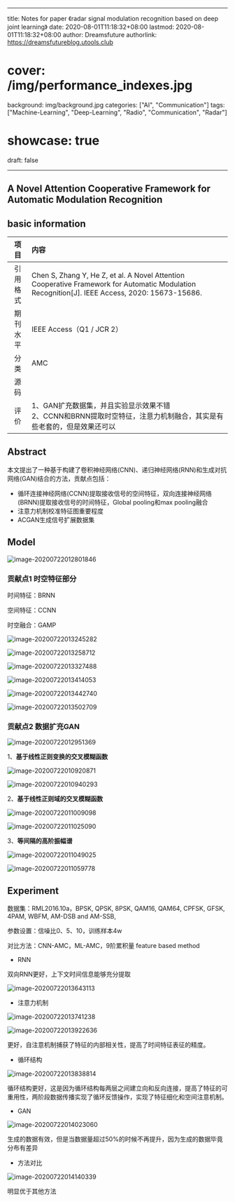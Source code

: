 


---
title: Notes for  paper 《radar signal modulation recognition based on deep joint learning》
date: 2020-08-01T11:18:32+08:00
lastmod: 2020-08-01T11:18:32+08:00
author: Dreamsfuture
authorlink: https://dreamsfutureblog.utools.club
# cover: /img/performance_indexes.jpg
background: img/background.jpg
categories: ["AI", "Communication"]
tags: ["Machine-Learning", "Deep-Learning", "Radio", "Communication", "Radar"]
# showcase: true
draft: false

---


## A Novel Attention Cooperative Framework for Automatic Modulation Recognition
## basic information

|   项目   | 内容                                                         |
| :------: | :----------------------------------------------------------- |
| 引用格式 | Chen S, Zhang Y, He Z, et al. A Novel Attention Cooperative Framework for Automatic Modulation Recognition[J]. IEEE Access, 2020: 15673-15686. |
| 期刊水平 | IEEE Access（Q1 / JCR 2）                                    |
|   分类   | AMC                                                          |
|   源码   |                                                              |
|   评价   | 1、GAN扩充数据集，并且实验显示效果不错<br>2、CCNN和BRNN提取时空特征，注意力机制融合，其实是有些老套的，但是效果还可以 |

## Abstract

本文提出了一种基于构建了卷积神经网络(CNN)、递归神经网络(RNN)和生成对抗网络(GAN)结合的方法，贡献点包括：

- 循环连接神经网络(CCNN)提取接收信号的空间特征，双向连接神经网络(BRNN)提取接收信号的时间特征，Global pooling和max pooling融合
- 注意力机制校准特征图重要程度
- ACGAN生成信号扩展数据集



## Model

![image-20200722012801846](../../source/images/Note-2020-A%20Novel%20Attention%20Cooperative%20Framework%20for%20Automatic%20Modulation%20Recognition/image-20200722012801846.png)

### 贡献点1 时空特征部分

时间特征：BRNN

空间特征：CCNN

时空融合：GAMP

![image-20200722013245282](../../source/images/Note-2020-A%20Novel%20Attention%20Cooperative%20Framework%20for%20Automatic%20Modulation%20Recognition/image-20200722013245282.png)

![image-20200722013258712](../../source/images/Note-2020-A%20Novel%20Attention%20Cooperative%20Framework%20for%20Automatic%20Modulation%20Recognition/image-20200722013258712.png)

![image-20200722013327488](../../source/images/Note-2020-A%20Novel%20Attention%20Cooperative%20Framework%20for%20Automatic%20Modulation%20Recognition/image-20200722013327488.png)

![image-20200722013414053](../../source/images/Note-2020-A%20Novel%20Attention%20Cooperative%20Framework%20for%20Automatic%20Modulation%20Recognition/image-20200722013414053.png)

![image-20200722013442740](../../source/images/Note-2020-A%20Novel%20Attention%20Cooperative%20Framework%20for%20Automatic%20Modulation%20Recognition/image-20200722013442740.png)

![image-20200722013502709](../../source/images/Note-2020-A%20Novel%20Attention%20Cooperative%20Framework%20for%20Automatic%20Modulation%20Recognition/image-20200722013502709.png)

### 贡献点2 数据扩充GAN

![image-20200722012951369](../../source/images/Note-2020-A%20Novel%20Attention%20Cooperative%20Framework%20for%20Automatic%20Modulation%20Recognition/image-20200722012951369.png)

1、**基于线性正则变换的交叉模糊函数**

![image-20200722010920871](../../source/images/Note-2019-Electromagnetic%20Signal%20Classification%20Based%20on%20Deep%20Sparse%20Capsule%20Networks/image-20200722010920871.png)

![image-20200722010940293](../../source/images/Note-2019-Electromagnetic%20Signal%20Classification%20Based%20on%20Deep%20Sparse%20Capsule%20Networks/image-20200722010940293.png)

2、**基于线性正则域的交叉模糊函数**

![image-20200722011009098](../../source/images/Note-2019-Electromagnetic%20Signal%20Classification%20Based%20on%20Deep%20Sparse%20Capsule%20Networks/image-20200722011009098.png)

![image-20200722011025090](../../source/images/Note-2019-Electromagnetic%20Signal%20Classification%20Based%20on%20Deep%20Sparse%20Capsule%20Networks/image-20200722011025090.png)

3、**等间隔的高阶振幅谱**

![image-20200722011049025](../../source/images/Note-2019-Electromagnetic%20Signal%20Classification%20Based%20on%20Deep%20Sparse%20Capsule%20Networks/image-20200722011049025.png)

![image-20200722011059778](../../source/images/Note-2019-Electromagnetic%20Signal%20Classification%20Based%20on%20Deep%20Sparse%20Capsule%20Networks/image-20200722011059778.png)



## Experiment

数据集：RML2016.10a，BPSK, QPSK, 8PSK, QAM16, QAM64, CPFSK, GFSK, 4PAM, WBFM, AM-DSB and AM-SSB,

参数设置：信噪比0、5、10，训练样本4w

对比方法：CNN-AMC，ML-AMC，9阶累积量 feature based method

- RNN

双向RNN更好，上下文时间信息能够充分提取

![image-20200722013643113](../../source/images/Note-2020-A%20Novel%20Attention%20Cooperative%20Framework%20for%20Automatic%20Modulation%20Recognition/image-20200722013643113.png)

- 注意力机制

![image-20200722013741238](../../source/images/Note-2020-A%20Novel%20Attention%20Cooperative%20Framework%20for%20Automatic%20Modulation%20Recognition/image-20200722013741238.png)

![image-20200722013922636](../../source/images/Note-2020-A%20Novel%20Attention%20Cooperative%20Framework%20for%20Automatic%20Modulation%20Recognition/image-20200722013922636.png)

更好，自注意机制捕获了特征的内部相关性，提高了时间特征表征的精度。

- 循环结构

![image-20200722013838814](../../source/images/Note-2020-A%20Novel%20Attention%20Cooperative%20Framework%20for%20Automatic%20Modulation%20Recognition/image-20200722013838814.png)

 循环结构更好，这是因为循环结构每两层之间建立向和反向连接，提高了特征的可重用性，两阶段数据传播实现了循环反馈操作，实现了特征细化和空间注意机制。

- GAN

![image-20200722014023060](../../source/images/Note-2020-A%20Novel%20Attention%20Cooperative%20Framework%20for%20Automatic%20Modulation%20Recognition/image-20200722014023060.png)

生成的数据有效，但是当数据量超过50%的时候不再提升，因为生成的数据毕竟分布有差异

- 方法对比

![image-20200722014140339](../../source/images/Note-2020-A%20Novel%20Attention%20Cooperative%20Framework%20for%20Automatic%20Modulation%20Recognition/image-20200722014140339.png)

明显优于其他方法
